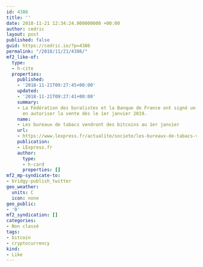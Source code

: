 ```yaml
---
id: 4386
title: ''
date: 2018-11-21 12:34:24.000000000 +00:00
author: cedric
layout: post
published: false
guid: https://cedric.io/?p=4386
permalink: "/2018/11/21/4386/"
mf2_like-of:
  type:
  - h-cite
  properties:
    published:
    - '2018-11-21T09:27:45+00:00'
    updated:
    - '2018-11-21T09:27:41+00:00'
    summary:
    - La Fédération des buralistes et la Banque de France ont signé un accord pour
      en autoriser la vente dès le 1er janvier 2019.
    name:
    - Les bureaux de tabacs vendront des bitcoins au 1er janvier
    url:
    - https://www.lexpress.fr/actualite/societe/les-bureaux-de-tabacs-vendront-des-bitcoins-au-1er-janvier_2049587.html
    publication:
    - LExpress.fr
    author:
      type:
      - h-card
      properties: []
mf2_mp-syndicate-to:
- bridgy-publish_twitter
geo_weather:
  units: C
  icon: none
geo_public:
- '0'
mf2_syndication: []
categories:
- Non classé
tags:
- bitcoin
- cryptocurrency
kind:
- Like
---
```

